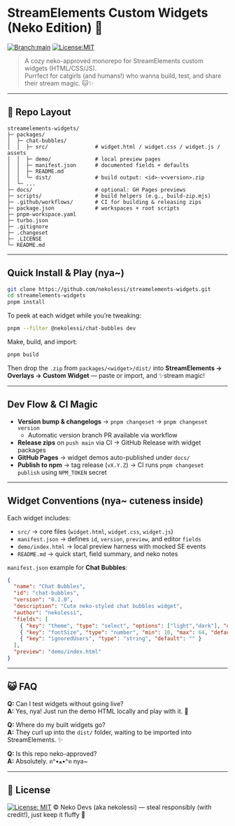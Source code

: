 # StreamElements Custom Widgets (Neko Edition) 🐾

[![Branch:main](https://img.shields.io/badge/branch-main-blue.svg)](../../tree/main)  [![License:MIT](https://img.shields.io/badge/License-MIT-green.svg)](LICENSE)

> A cozy neko-approved monorepo for StreamElements custom widgets
> (HTML/CSS/JS).\
> Purrfect for catgirls (and humans!) who wanna build, test, and share
> their stream magic. 🐱✨

------------------------------------------------------------------------

## 🐾 Repo Layout

    streamelements-widgets/
    ├─ packages/
    │  ├─ chat-bubbles/
    │  │  ├─ src/               # widget.html / widget.css / widget.js / assets
    │  │  ├─ demo/              # local preview pages
    │  │  ├─ manifest.json      # documented fields + defaults
    │  │  ├─ README.md
    │  │  └─ dist/              # build output: <id>-v<version>.zip
    │  └─ ...
    ├─ docs/                    # optional: GH Pages previews
    ├─ scripts/                 # build helpers (e.g., build-zip.mjs)
    ├─ .github/workflows/       # CI for building & releasing zips
    ├─ package.json             # workspaces + root scripts
    ├─ pnpm-workspace.yaml
    ├─ turbo.json
    ├─ .gitignore
    ├─ .changeset
    ├─ .LICENSE
    └─ README.md

------------------------------------------------------------------------

##  Quick Install & Play (nya~)

```bash
git clone https://github.com/nekolessi/streamelements-widgets.git
cd streamelements-widgets
pnpm install
```

To peek at each widget while you’re tweaking:

```bash
pnpm --filter @nekolessi/chat-bubbles dev
```

Make, build, and import:

```bash
pnpm build
```

Then drop the `.zip` from `packages/<widget>/dist/` into **StreamElements → Overlays → Custom Widget** — paste or import, and ✨stream magic!

------------------------------------------------------------------------

##  Dev Flow & CI Magic

- **Version bump & changelogs** → `pnpm changeset` → `pnpm changeset version`
  - Automatic version branch PR available via workflow  
- **Release zips** on `push main` via CI → GitHub Release with widget packages  
- **GitHub Pages** → widget demos auto-published under `docs/`  
- **Publish to npm** → tag release (`vX.Y.Z`) → CI runs `pnpm changeset publish` using `NPM_TOKEN` secret

------------------------------------------------------------------------

##  Widget Conventions (nya~ cuteness inside)

Each widget includes:

- `src/` → core files (`widget.html`, `widget.css`, `widget.js`)  
- `manifest.json` → defines `id`, `version`, `preview`, and editor `fields`  
- `demo/index.html` → local preview harness with mocked SE events  
- `README.md` → quick start, field summary, and neko notes  

`manifest.json` example for **Chat Bubbles**:

```json
{
  "name": "Chat Bubbles",
  "id": "chat-bubbles",
  "version": "0.1.0",
  "description": "Cute neko-styled chat bubbles widget",
  "author": "nekolessi",
  "fields": [
    { "key": "theme", "type": "select", "options": ["light","dark"], "default": "dark" },
    { "key": "fontSize", "type": "number", "min": 10, "max": 64, "default": 24 },
    { "key": "ignoredUsers", "type": "string", "default": "" }
  ],
  "preview": "demo/index.html"
}
```

------------------------------------------------------------------------

## 😺 FAQ

**Q:** Can I test widgets without going live?\
**A:** Yes, nya! Just run the demo HTML locally and play with it. 🐾

**Q:** Where do my built widgets go?\
**A:** They curl up into the `dist/` folder, waiting to be imported into
StreamElements. ✨

**Q:** Is this repo neko-approved?\
**A:** Absolutely. ฅ^•ﻌ•^ฅ nya\~

------------------------------------------------------------------------

## 💖 License

[![License: MIT](https://img.shields.io/badge/License-MIT-yellow.svg)](LICENSE) © Neko Devs (aka nekolessi) — steal responsibly (with credit!), just keep it fluffy 🐾
